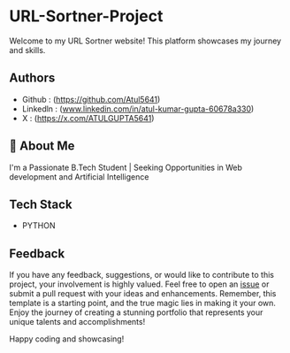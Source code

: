 # URL-Sortner-Project

Welcome to my URL Sortner website! This platform showcases my journey and skills.


## Authors

- Github : (https://github.com/Atul5641)
- Linkedln : (www.linkedin.com/in/atul-kumar-gupta-60678a330)
- X : (https://x.com/ATULGUPTA5641)

## 🚀 About Me
I'm a Passionate B.Tech Student | Seeking Opportunities in Web development and Artificial Intelligence



## Tech Stack
- PYTHON 






## Feedback

If you have any feedback, suggestions, or would like to contribute to this project, your involvement is highly valued. Feel free to open an [issue](../../issues/) or submit a pull request with your ideas and enhancements. Remember, this template is a starting point, and the true magic lies in making it your own. Enjoy the journey of creating a stunning portfolio that represents your unique talents and accomplishments!

Happy coding and showcasing!
